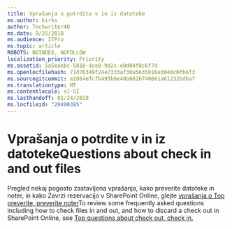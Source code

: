 ```yaml
---
title: Vprašanja o potrdite v in iz datoteke
ms.author: kirks
author: Techwriter40
ms.date: 9/25/2018
ms.audience: ITPro
ms.topic: article
ROBOTS: NOINDEX, NOFOLLOW
localization_priority: Priority
ms.assetid: 5a5eaebc-5818-4ce8-9d2c-e0d04f8c6f7d
ms.openlocfilehash: 71d76349f24e7333af30a5635b16e3040c0fb6f3
ms.sourcegitcommit: e2864efcfb493b6e46b662b746661a61232bdba7
ms.translationtype: MT
ms.contentlocale: sl-SI
ms.lasthandoff: 01/24/2019
ms.locfileid: "29490385"
---
```

# <a name="questions-about-check-in-and-out-files"></a><span data-ttu-id="66be5-102">Vprašanja o potrdite v in iz datoteke</span><span class="sxs-lookup"><span data-stu-id="66be5-102">Questions about check in and out files</span></span>

<span data-ttu-id="66be5-103">Pregled nekaj pogosto zastavljena vprašanja, kako preverite datoteke in noter, in kako Zavrzi rezervacijo v SharePoint Online, glejte [vprašanja o Top preverite, preverite noter](https://go.microsoft.com/fwlink/?linkid=2018786)</span><span class="sxs-lookup"><span data-stu-id="66be5-103">To review some frequently asked questions including how to check files in and out, and how to discard a check out in SharePoint Online, see [Top questions about check out, check in.](https://go.microsoft.com/fwlink/?linkid=2018786)</span></span>
  

